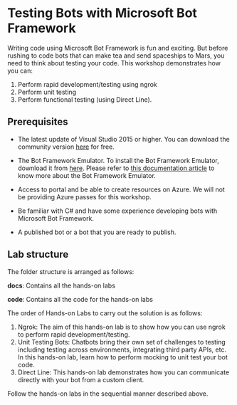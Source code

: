 # Testing Bots with Microsoft Bot Framework

Writing code using Microsoft Bot Framework is fun and exciting. But before rushing to code bots that can make tea and send spaceships to Mars, you need to think about testing your code. This workshop demonstrates how you can:

1. Perform rapid development/testing using ngrok
2. Perform unit testing
3. Perform functional testing (using Direct Line).

## Prerequisites

* The latest update of Visual Studio 2015 or higher. You can download the community version [here](http://www.visualstudio.com) for free.

* The Bot Framework Emulator. To install the Bot Framework Emulator, download it from [here](https://emulator.botframework.com/). Please refer to [this documentation article](https://github.com/microsoft/botframework-emulator/wiki/Getting-Started) to know more about the Bot Framework Emulator.

* Access to portal and be able to create resources on Azure. We will not be providing Azure passes for this workshop.

* Be familiar with C# and have some experience developing bots with Microsoft Bot Framework.

* A published bot or a bot that you are ready to publish.

## Lab structure

The folder structure is arranged as follows:

__docs__: Contains all the hands-on labs

__code__: Contains all the code for the hands-on labs

The order of Hands-on Labs to carry out the solution is as follows:
1. Ngrok:
The aim of this hands-on lab is to show how you can use ngrok to perform rapid development/testing.
2. Unit Testing Bots:
Chatbots bring their own set of challenges to testing including testing across environments, integrating third party APIs, etc. In this hands-on lab, learn how to perform mocking to unit test your bot code.
3. Direct Line:
This hands-on lab demonstrates how you can communicate directly with your bot from a custom client.

Follow the hands-on labs in the sequential manner described above.
